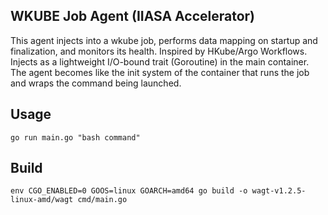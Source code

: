 ## WKUBE Job Agent (IIASA Accelerator)

This agent injects into a wkube job, performs data mapping on startup and finalization, and monitors its health. Inspired by HKube/Argo Workflows. Injects as a lightweight I/O-bound trait (Goroutine) in the main container. The agent becomes like the init system of the container that runs the job and wraps the command being launched.

## Usage
`go run main.go "bash command"`

## Build
`env CGO_ENABLED=0 GOOS=linux GOARCH=amd64 go build -o wagt-v1.2.5-linux-amd/wagt cmd/main.go`
